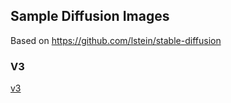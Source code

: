 ## Sample Diffusion Images

Based on https://github.com/lstein/stable-diffusion

### V3
[v3](v3/README.md)
